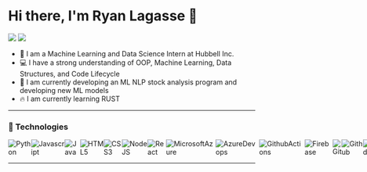 # Hi there, I'm Ryan Lagasse 👋
[![](https://img.shields.io/badge/linkedin-%230077B5.svg?&style=for-the-badge&logo=linkedin&logoColor=white)](https://www.linkedin.com/in/lagasse-ryan/)
[![](https://img.shields.io/badge/Gmail-D14836?style=for-the-badge&logo=gmail&logoColor=white)](mailto:ryan.lagasse@uconn.edu)
<br>

- 🔭 I am a Machine Learning and Data Science Intern at Hubbell Inc.
- 💻 I have a strong understanding of OOP, Machine Learning, Data Structures, and Code Lifecycle
- 🌱 I am currently developing an ML NLP stock analysis program and developing new ML models
- 🔥 I am currently learning RUST

---

### 📱 Technologies 

<div style="display:flex">
<img alt="Python" src="https://img.shields.io/badge/Python-FFD43B?style=for-the-badge&logo=python&logoColor=blue">
<img alt="Javascript" src="https://img.shields.io/badge/JavaScript-323330?style=for-the-badge&logo=javascript&logoColor=F7DF1E">
<img alt="Java" src="https://img.shields.io/badge/Java-ED8B00?style=for-the-badge&logo=java&logoColor=white">
<img alt="HTML5" src="https://img.shields.io/badge/html5%20-%23E34F26.svg?&style=for-the-badge&logo=html5&logoColor=white"/>
<img alt="CSS3" src="https://img.shields.io/badge/css3%20-%231572B6.svg?&style=for-the-badge&logo=css3&logoColor=white"/>
<img alt="NodeJS" src="https://img.shields.io/badge/node.js%20-%2343853D.svg?&style=for-the-badge&logo=node.js&logoColor=white"/>
<img alt="React" src="https://img.shields.io/badge/React-20232A?style=for-the-badge&logo=react&logoColor=61DAFB">
<img alt="MicrosoftAzure" src="https://img.shields.io/badge/microsoft%20azure-0089D6?style=for-the-badge&logo=microsoft-azure&logoColor=white">
<img alt="AzureDevops" src="https://img.shields.io/badge/Azure_DevOps-0078D7?style=for-the-badge&logo=azure-devops&logoColor=white">
<img alt="GithubActions" src="https://img.shields.io/badge/GitHub_Actions-2088FF?style=for-the-badge&logo=github-actions&logoColor=white">
<img alt="Firebase" src="https://img.shields.io/badge/firebase-ffca28?style=for-the-badge&logo=firebase&logoColor=black">
<img alt="Git" src="https://img.shields.io/badge/GIT-E44C30?style=for-the-badge&logo=git&logoColor=white">
<img alt="Github" src="https://img.shields.io/badge/GitHub-100000?style=for-the-badge&logo=github&logoColor=white">
<img alt="VSCode" src="https://img.shields.io/badge/VSCode-0078D4?style=for-the-badge&logo=visual%20studio%20code&logoColor=white">
<img alt="Tensorflow" src="https://img.shields.io/badge/VSCode-0078D4?style=for-the-badge&logo=visual%20studio%20code&logoColor=white">
</div>

---

[linkedin]: https://www.linkedin.com/in/lagasse-ryan/
[email]: mailto:ryan.lagasse@uconn.edu
